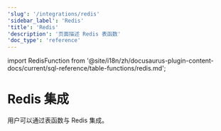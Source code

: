 ```yaml
---
'slug': '/integrations/redis'
'sidebar_label': 'Redis'
'title': 'Redis'
'description': '页面描述 Redis 表函数'
'doc_type': 'reference'
---
```


import RedisFunction from '@site/i18n/zh/docusaurus-plugin-content-docs/current/sql-reference/table-functions/redis.md';


# Redis 集成

用户可以通过表函数与 Redis 集成。

<RedisFunction/>
